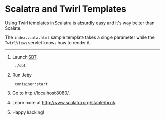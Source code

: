 # Scalatra and Twirl Templates

Using Twirl templates in Scalatra is absurdly easy and it's way better than Scalate.

The `index.scala.html` sample template takes a single parameter while the `TwirlViews` servlet knows how to render it.

---

1. Launch [SBT](http://code.google.com/p/simple-build-tool).

        ./sbt

2. Run Jetty

        container:start

3. Go to http://localhost:8080/.

4. Learn more at http://www.scalatra.org/stable/book.

5. Happy hacking!
